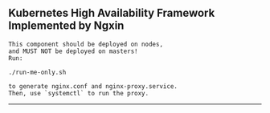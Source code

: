 Kubernetes High Availability Framework Implemented by Ngxin
---
	This component should be deployed on nodes,
	and MUST NOT be deployed on masters! 
	Run:
```
./run-me-only.sh
```
	to generate nginx.conf and nginx-proxy.service.
	Then, use `systemctl` to run the proxy.

---

